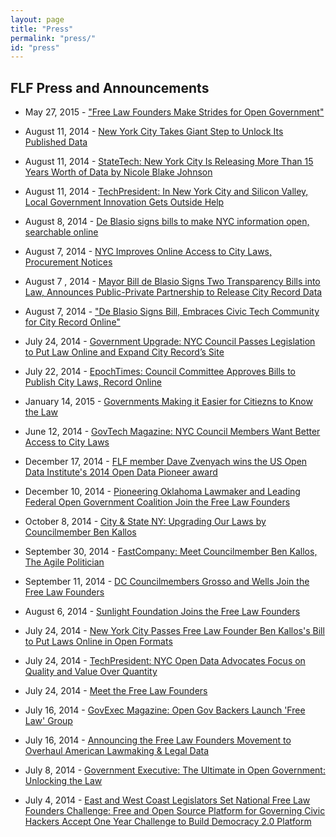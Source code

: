 ```yaml
---
layout: page
title: "Press"
permalink: "press/"
id: "press"
---
```



## FLF Press and Announcements

* May 27, 2015 - ["Free Law Founders Make Strides for Open Government"](http://www.govtech.com/data/Free-Law-Founders-Make-Strides-for-Open-Government.html)

* August 11, 2014 - [New York City Takes Giant Step to Unlock Its Published Data](http://m.govexec.com/state-local/2014/08/nyc-city-record-de-blasio-data/91076/)

* August 11, 2014 - [StateTech: New York City Is Releasing More Than 15 Years Worth of Data by Nicole Blake Johnson](http://www.statetechmagazine.com/article/2014/08/why-new-york-city-releasing-more-15-years-worth-data)

* August 11, 2014 - [TechPresident: In New York City and Silicon Valley, Local Government Innovation Gets Outside Help](http://techpresident.com/news/25231/new-york-city-and-silicon-valley-local-government-innovation-gets-outside-help)

* August 8, 2014 - [De Blasio signs bills to make NYC information open, searchable online](http://www.brooklyneagle.com/articles/2014/8/8/de-blasio-signs-bills-make-nyc-information-open-searchable-online) 

* August 7, 2014 - [NYC Improves Online Access to City Laws, Procurement Notices](http://www.govtech.com/local/NYC-Improves-Online-Access-to-City-Laws-Procurement-Notices.html)

* August 7 , 2014 - [Mayor Bill de Blasio Signs Two Transparency Bills into Law, Announces Public-Private Partnership to Release City Record Data](http://www.benkallos.com/press-release/mayor-bill-de-blasio-signs-two-transparency-bills-law-announces-public-private-partner)

* August 7, 2014 - ["De Blasio Signs Bill, Embraces Civic Tech Community for City Record Online"](http://www.gothamgazette.com/index.php/government/5211-de-blasio-embraces-civic-tech-bill-city-record-online) 

* July 24, 2014 - [Government Upgrade: NYC Council Passes Legislation to Put Law Online and Expand City Record’s Site](http://www.benkallos.com/press-release/government-upgrade-nyc-council-passes-legislation-put-law-online-and-expand-city-recor)

* July 22, 2014 - [EpochTimes: Council Committee Approves Bills to Publish City Laws, Record Online](http://www.theepochtimes.com/n3/810720-council-committee-approves-bills-to-publish-city-laws-record-online/)

* January 14, 2015 - [Governments Making it Easier for Citiezns to Know the Law](http://www.governing.com/columns/tech-talk/gov-legal-codes-open-data.html)

* June 12, 2014 - [GovTech Magazine: NYC Council Members Want Better Access to City Laws](http://www.govtech.com/data/NYC-Council-Members-Want-Better-Access-to-City-Laws.html)

* December 17, 2014 - [FLF member Dave Zvenyach wins the US Open Data Institute's 2014 Open Data Pioneer award](https://usodi.org/2014/12/17/zvenyach/)

* December 10, 2014 - [Pioneering Oklahoma Lawmaker and Leading Federal Open Government Coalition Join the Free Law Founders](http://www.opengovfoundation.org/pioneering-oklahoma-lawmaker-and-leading-federal-open-government-coalition-join-the-free-law-founders/)

* October 8, 2014 - [City & State NY: Upgrading Our Laws by Councilmember Ben Kallos](http://www.cityandstateny.com/2/politics/new-york-city/upgrading-our-laws.html#.VDVqiSldU7v)

* September 30, 2014 - [FastCompany: Meet Councilmember Ben Kallos, The Agile Politician](http://www.fastcolabs.com/3036094/meet-councilman-ben-kallos-the-agile-politician)

* September 11, 2014 - [DC Councilmembers Grosso and Wells Join the Free Law Founders](http://www.opengovfoundation.org/d-c-council-members-grosso-wells-join-the-free-law-founders/)

* August 6, 2014 - [Sunlight Foundation Joins the Free Law Founders](http://opengovfoundation.org/sunlight-foundation-joins-the-free-law-founders/)

* July 24, 2014 - [New York City Passes Free Law Founder Ben Kallos's Bill to Put Laws Online in Open Formats](http://www.benkallos.com/press-release/government-upgrade-nyc-council-passes-legislation-put-law-online-and-expand-city-recor) 

* July 24, 2014 - [TechPresident: NYC Open Data Advocates Focus on Quality and Value Over Quantity](http://techpresident.com/news/25201/nyc-open-data-advocates-focused-quality-over-quantity)

* July 24, 2014 - [Meet the Free Law Founders](http://opengovfoundation.org/meet-the-free-law-founders-coalition/)

* July 16, 2014 - [GovExec Magazine: Open Gov Backers Launch 'Free Law' Group](http://www.govexec.com/state-local/2014/07/free-law-founders-open-data-nyc-san-francisco-dc-chicago-boston/88858/)

* July 16, 2014 - [Announcing the Free Law Founders Movement to Overhaul American Lawmaking & Legal Data](http://opengovfoundation.org/nationwide-coalition-of-city-officials-and-civic-technologists-announce-free-law-founders-movement-to-reinvent-u-s-lawmaking/)

* July 8, 2014 - [Government Executive: The Ultimate in Open Government: Unlocking the Law](http://www.govexec.com/state-local/2014/07/ultimate-open-government-unlocking-laws/87997/)

* July 4, 2014 - [East and West Coast Legislators Set National Free Law Founders Challenge: Free and Open Source Platform for Governing Civic Hackers Accept One Year Challenge to Build Democracy 2.0 Platform](http://benkallos.com/press-release/east-and-west-coast-legislators-set-national-free-law-founders-challenge-free-and-open)

